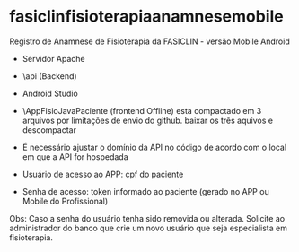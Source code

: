 # fasiclinfisioterapiaanamnesemobile
Registro de Anamnese de Fisioterapia da FASICLIN - versão Mobile Android

- Servidor Apache
- \api (Backend)
- Android Studio
- \AppFisioJavaPaciente (frontend Offline) esta compactado em 3 arquivos por limitações de envio do github. baixar os três aquivos e descompactar
- É necessário ajustar o domínio da API no código de acordo com o local em que a API for hospedada

- Usuário de acesso ao APP: cpf do paciente
- Senha de acesso: token informado ao paciente (gerado no APP ou Mobile do Profissional)

Obs: Caso a senha do usuário tenha sido removida ou alterada. Solicite ao administrador do banco que crie um novo usuário que seja especialista em fisioterapia.

